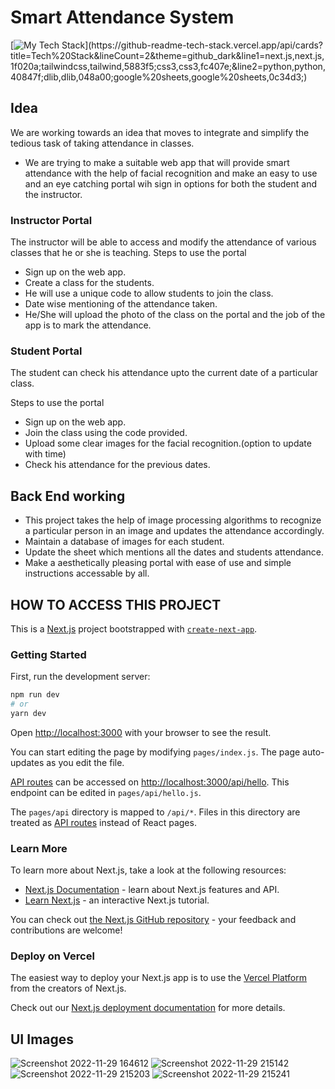 # Smart Attendance System
[![My Tech Stack](https://github-readme-tech-stack.vercel.app/api/cards?title=Tech%20Stack&lineCount=2&theme=github_dark&line1=next.js,next.js,1f020a;tailwindcss,tailwind,5883f5;css3,css3,fc407e;&line2=python,python,40847f;dlib,dlib,048a00;google%20sheets,google%20sheets,0c34d3;)](https://github-readme-tech-stack.vercel.app/api/cards?title=Tech%20Stack&lineCount=2&theme=github_dark&line1=next.js,next.js,1f020a;tailwindcss,tailwind,5883f5;css3,css3,fc407e;&line2=python,python,40847f;dlib,dlib,048a00;google%20sheets,google%20sheets,0c34d3;)

## Idea

We are working towards an idea that moves to integrate and simplify the tedious task of taking attendance in classes.
- We are trying to make a suitable web app that will provide smart attendance with the help of facial recognition and make an easy to use and an eye catching portal wih sign in options for both the student and the instructor. 

### Instructor Portal 

The instructor will be able to access and modify the attendance of various classes that he or she is teaching. 
Steps to use the portal 
- Sign up on the web app. 
- Create a class for the students. 
- He will use a unique code to allow students to join the class. 
- Date wise mentioning of the attendance taken.
- He/She will upload the photo of the class on the portal and the job of the app is to mark the attendance. 

### Student Portal 

The student can check his attendance upto the current date of a particular class. 

Steps to use the portal 
- Sign up on the web app. 
- Join the class using the code provided. 
- Upload some clear images for the facial recognition.(option to update with time)
- Check his attendance for the previous dates. 

## Back End working 

- This project takes the help of image processing algorithms to recognize a particular person in an image and updates the attendance accordingly.
- Maintain a database of images for each student. 
- Update the sheet which mentions all the dates and students attendance. 
- Make a aesthetically pleasing portal with ease of use and simple instructions accessable by all. 


## HOW TO ACCESS THIS PROJECT


This is a [Next.js](https://nextjs.org/) project bootstrapped with [`create-next-app`](https://github.com/vercel/next.js/tree/canary/packages/create-next-app).

### Getting Started

First, run the development server:

```bash
npm run dev
# or
yarn dev
```

Open [http://localhost:3000](http://localhost:3000) with your browser to see the result.

You can start editing the page by modifying `pages/index.js`. The page auto-updates as you edit the file.

[API routes](https://nextjs.org/docs/api-routes/introduction) can be accessed on [http://localhost:3000/api/hello](http://localhost:3000/api/hello). This endpoint can be edited in `pages/api/hello.js`.

The `pages/api` directory is mapped to `/api/*`. Files in this directory are treated as [API routes](https://nextjs.org/docs/api-routes/introduction) instead of React pages.

### Learn More

To learn more about Next.js, take a look at the following resources:

- [Next.js Documentation](https://nextjs.org/docs) - learn about Next.js features and API.
- [Learn Next.js](https://nextjs.org/learn) - an interactive Next.js tutorial.

You can check out [the Next.js GitHub repository](https://github.com/vercel/next.js/) - your feedback and contributions are welcome!

### Deploy on Vercel

The easiest way to deploy your Next.js app is to use the [Vercel Platform](https://vercel.com/new?utm_medium=default-template&filter=next.js&utm_source=create-next-app&utm_campaign=create-next-app-readme) from the creators of Next.js.

Check out our [Next.js deployment documentation](https://nextjs.org/docs/deployment) for more details.

## UI Images

![Screenshot 2022-11-29 164612](https://user-images.githubusercontent.com/79386635/204587656-99a64d32-efdb-47ac-97f8-24105279480a.jpg)
![Screenshot 2022-11-29 215142](https://user-images.githubusercontent.com/79386635/204587736-ee8772a4-827c-469b-9248-628a7fac6641.jpg)
![Screenshot 2022-11-29 215203](https://user-images.githubusercontent.com/79386635/204587783-abd76594-df46-4cdf-9a5d-232f66435de9.jpg)
![Screenshot 2022-11-29 215241](https://user-images.githubusercontent.com/79386635/204587833-72fe312c-003c-4d64-80ab-ddb849816b11.jpg)

